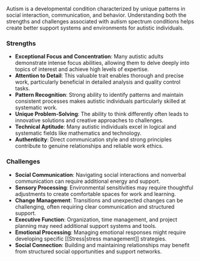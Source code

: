 Autism is a developmental condition characterized by unique patterns in social interaction, communication, and behavior. Understanding both the strengths and challenges associated with autism spectrum conditions helps create better support systems and environments for autistic individuals.

### Strengths

- **Exceptional Focus and Concentration**: Many autistic adults demonstrate intense focus abilities, allowing them to delve deeply into topics of interest and achieve high levels of expertise.
- **Attention to Detail**: This valuable trait enables thorough and precise work, particularly beneficial in detailed analysis and quality control tasks.
- **Pattern Recognition**: Strong ability to identify patterns and maintain consistent processes makes autistic individuals particularly skilled at systematic work.
- **Unique Problem-Solving**: The ability to think differently often leads to innovative solutions and creative approaches to challenges.
- **Technical Aptitude**: Many autistic individuals excel in logical and systematic fields like mathematics and technology.
- **Authenticity**: Direct communication style and strong principles contribute to genuine relationships and reliable work ethics.

### Challenges

- **Social Communication**: Navigating social interactions and nonverbal communication can require additional energy and support.
- **Sensory Processing**: Environmental sensitivities may require thoughtful adjustments to create comfortable spaces for work and learning.
- **Change Management**: Transitions and unexpected changes can be challenging, often requiring clear communication and structured support.
- **Executive Function**: Organization, time management, and project planning may need additional support systems and tools.
- **Emotional Processing**: Managing emotional responses might require developing specific [[Stress|stress management]] strategies.
- **Social Connection**: Building and maintaining relationships may benefit from structured social opportunities and support networks.
